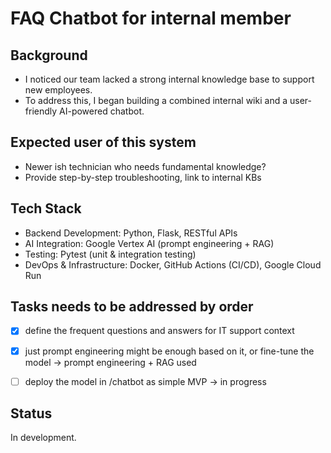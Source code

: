 # FAQ Chatbot for internal member 

## Background

- I noticed our team lacked a strong internal knowledge base to support new employees.
- To address this, I began building a combined internal wiki and a user-friendly AI-powered chatbot.

## Expected user of this system

- Newer ish technician who needs fundamental knowledge?
- Provide step-by-step troubleshooting, link to internal KBs

## Tech Stack

- Backend Development: Python, Flask, RESTful APIs
- AI Integration: Google Vertex AI (prompt engineering + RAG)
- Testing: Pytest (unit & integration testing)
- DevOps & Infrastructure: Docker, GitHub Actions (CI/CD), Google Cloud Run

## Tasks needs to be addressed by order

-   [X] define the frequent questions and answers for IT support context 
-   [X] just prompt engineering might be enough based on it, or fine-tune the model -> prompt engineering + RAG used
-   [ ] deploy the model in /chatbot as simple MVP -> in progress


## Status

In development.

